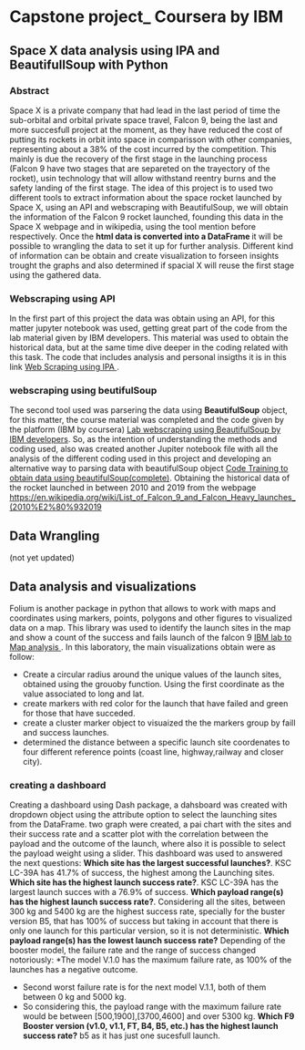 # Capstone project_ Coursera by IBM

## Space X data analysis using IPA and BeautifullSoup with Python

### Abstract
  Space X is a private company that had lead in the last period of time the sub-orbital and orbital private space travel, Falcon 9, being the last and more succesfull project at the moment, as they have reduced the cost of putting its rockets in orbit into space in comparisson with other companies, representing about a 38% of the cost incurred by the competition. This mainly is due the recovery of the first stage in the launching process (Falcon 9 have two stages that are separeted on the trayectory of the rocket), usin technology that will allow withstand reentry burns and the safety landing of the first stage.
  The idea of this project is to used two different tools to extract information about the space rocket launched by Space X, using an API and webscraping with BeautifulSoup, we will obtain the information of the Falcon 9 rocket launched, founding this data in the Space X webpage and in wikipedia, using the tool mention before respectively.
Once the <b> html data is converted into a DataFrame </b> it will be possible to wrangling the data to set it up for further analysis.
  Different kind of information can be obtain and create visualization to forseen insights trought the graphs and also determined if spacial X will reuse the first stage using the gathered data.

### Webscraping using API
 In the first part of this project the data was obtain using an API, for this matter jupyter notebook was used, getting great part of the code from the lab material given by IBM developers. This material was used to obtain the historical data, but at the same time dive deeper in the coding related with this task. 
 The code that includes analysis and personal insigths it is in this link <a href= 'SpaceX_webscraping.ipynb'> Web Scraping using IPA </a>. 
### webscraping using beutifulSoup 
  The second tool used was parsering the data using <b>BeautifulSoup</b> object, for this matter, the course material was completed and the code given by the platform (IBM by coursera) <a href='jupyter-labs-webscraping.ipynb'> Lab webscraping using BeautifulSoup by IBM developers</a>.
  So, as the intention of understanding the methods and coding used, also was created another Jupiter notebook file with all the analysis of the different coding used in this project and developing an alternative way to parsing data with beautifulSoup object <a href='SpaceX_Soup.ipynb'> Code Training to obtain data using beautifulSoup(complete)<a/>. Obtaining the historical data of the rocket launched in between 2010 and 2019 from the webpage <link>https://en.wikipedia.org/wiki/List_of_Falcon_9_and_Falcon_Heavy_launches_(2010%E2%80%932019</link>

## Data Wrangling
(not yet updated)
## Data analysis and visualizations

  Folium is another package in python that allows to work with maps and coordinates using markers, points, polygons and other figures to visualized data on a map. This library was used to identify the launch sites in the map and show a count of the success and fails launch of the falcon 9 <a href='https://github.com/crisbpadilla/DataScience_Course/blob/main/lab_jupyter_launch_site_location.jupyterlite.ipynb'> IBM lab to Map analysis </a> . In this laboratory, the main visualizations obtain were as follow:
  * Create a circular radius around the unique values of the launch sites, obtained using the grouoby function. Using the first coordinate as the value associated to long and lat.
  * create markers with red color for the launch that have failed and green for those that have succeded.
  * create a cluster marker object to visuaized the the markers group by faill and success launches.
  * determined the distance between a specific launch site coordenates to four different reference points (coast line, highway,railway and closer city).
### creating a dashboard

  Creating a dashboard using Dash package, a dahsboard was created with dropdown object using the attribute option to select the launching sites from the DataFrame. two graph were created, a pai chart with the sites and their success rate and a scatter plot with the correlation between the payload and the outcome of the launch, where also it is possible to select the payload weight using a slider. This dashboard was used to answered the next questions:
<b>Which site has the largest successful launches?</b>.
KSC LC-39A has 41.7% of success, the highest among the Launching sites.
<b>Which site has the highest launch success rate?</b>.
KSC LC-39A has the largest launch succes with a 76.9% of success.
<b>Which payload range(s) has the highest launch success rate?</b>.
 Considering all the sites, between 300 kg and 5400 kg are the highest success rate, specially for the buster version B5, that has 100% of success but taking in account that there is only one launch for this particular version, so it is not deterministic.
<b>Which payload range(s) has the lowest launch success rate?</b>
 Depending of the booster model, the failure rate and the range of success changed notoriously:
 *The model V.1.0 has the maximum failure rate, as 100% of the launches has a negative outcome.
 * Second worst failure rate is for the next model V.1.1, both of them between 0 kg and 5000 kg.
 * So considering this, the payload range with the maximum failure rate would be between [500,1900],[3700,4600] and over 5300 kg.
<b>Which F9 Booster version (v1.0, v1.1, FT, B4, B5, etc.) has the highest launch success rate?</b>
  b5 as it has just one sucesfull launch.
